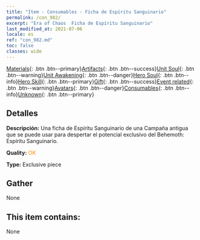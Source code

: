 ```yaml
---
title: "Item - Consumables - Ficha de Espíritu Sanguinario"
permalink: /con_982/
excerpt: "Era of Chaos  Ficha de Espíritu Sanguinario"
last_modified_at: 2021-07-06
locale: es
ref: "con_982.md"
toc: false
classes: wide
---
```

 [Materials](/ItemsES/){: .btn .btn--primary}[Artifacts](/ItemsES/Artifacts/){: .btn .btn--success}[Unit Soul](/ItemsES/UnitSoul/){: .btn .btn--warning}[Unit Awakening](/ItemsES/UnitAwakening/){: .btn .btn--danger}[Hero Soul](/ItemsES/HeroSoul/){: .btn .btn--info}[Hero Skill](/ItemsES/HeroSkill/){: .btn .btn--primary}[Gift](/ItemsES/Gift/){: .btn .btn--success}[Event related](/ItemsES/Events/){: .btn .btn--warning}[Avatars](/ItemsES/Avatars/){: .btn .btn--danger}[Consumables](/ItemsES/Consumables/){: .btn .btn--info}[Unknown](/ItemsES/Unknown/){: .btn .btn--primary}

## Detalles
 **Descripción:** Una ficha de Espíritu Sanguinario de una Campaña antigua que se puede usar para despertar el potencial exclusivo del Behemoth: Espíritu Sanguinario.

 **Quality:** <span style="color: #FF8C00">OK</span>

 **Type:** Exclusive piece

## Gather

  None

## This item contains:

  None

